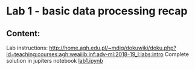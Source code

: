 # Lab 1 - basic data processing recap

## Content:

Lab instructions: <http://home.agh.edu.pl/~mdig/dokuwiki/doku.php?id=teaching:courses:agh:weaiiib:inf:adv-ml:2018-19_l:labs:intro>
Complete solution in jupiters notebook [lab1.ipynb](lab1.ipynb)
